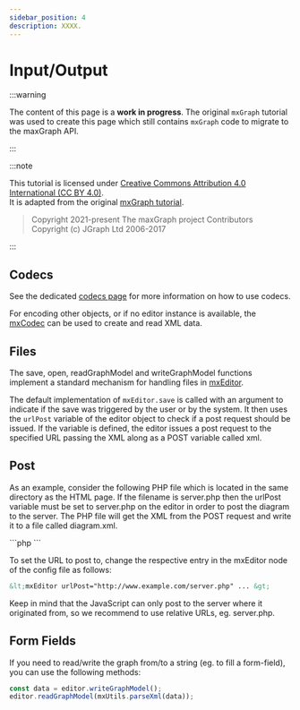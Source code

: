 ```yaml
---
sidebar_position: 4
description: XXXX.
---
```


# Input/Output

:::warning

The content of this page is a **work in progress**.
The original `mxGraph` tutorial was used to create this page which still contains `mxGraph` code to migrate to the maxGraph API.

:::

:::note

This tutorial is licensed under [Creative Commons Attribution 4.0 International (CC BY 4.0)](https://creativecommons.org/licenses/by/4.0/). \
It is adapted from the original [mxGraph tutorial](https://github.com/jgraph/mxgraph/blob/v4.2.2/docs/tutorial.html).

> Copyright 2021-present The maxGraph project Contributors \
Copyright (c) JGraph Ltd 2006-2017

:::


## Codecs

See the dedicated [codecs page](../usage/codecs.md) for more information on how to use codecs.

<p>
  For encoding other objects, or if no editor instance is available,
  the <a href="js-api/files/io/mxCodec-js.html">mxCodec</a> can be
  used to create and read XML data.
</p>



<h2><a id="Files"></a>Files</h2>
<p>
  The save, open, readGraphModel and writeGraphModel functions
  implement a standard mechanism for handling files in
  <a href="js-api/files/editor/mxEditor-js.html">mxEditor</a>.
</p>
<p>
  The default implementation of <code>mxEditor.save</code> is called
  with an argument to indicate if the save was triggered by the user or
  by the system. It then uses the <code>urlPost</code> variable of
  the editor object to check if a post request should be issued. If
  the variable is defined, the editor issues a post request to the
  specified URL passing the XML along as a POST variable called xml.
</p>
<h2><a id="Post"></a>Post</h2>
<p>
  As an example, consider the following PHP file which is located
  in the same directory as the HTML page. If the filename is server.php
  then the urlPost variable must be set to server.php on the editor
  in order to post the diagram to the server. The PHP file will get
  the XML from the POST request and write it to a file called
  diagram.xml.
</p>
```php
<?php
$xml = $HTTP_POST_VARS['xml'];
if ($xml != null) {
  $fh=fopen("diagram.xml","w");
  fputs($fh, stripslashes($xml));
  fclose($fh);
}
?>
```

<p>
  To set the URL to post to, change the respective entry in the mxEditor node of the config file as follows:
</p>

```xml
&lt;mxEditor urlPost="http://www.example.com/server.php" ... &gt;
```

<p>
  Keep in mind that the JavaScript can only post to the server where it originated from, so we recommend
  to use relative URLs, eg. server.php.
</p>

<h2><a id="FormFields"></a>Form Fields</h2>
<p>
  If you need to read/write the graph from/to a string (eg. to fill a form-field), you can use the
  following methods:
</p>


```javascript
const data = editor.writeGraphModel();
editor.readGraphModel(mxUtils.parseXml(data));
```
